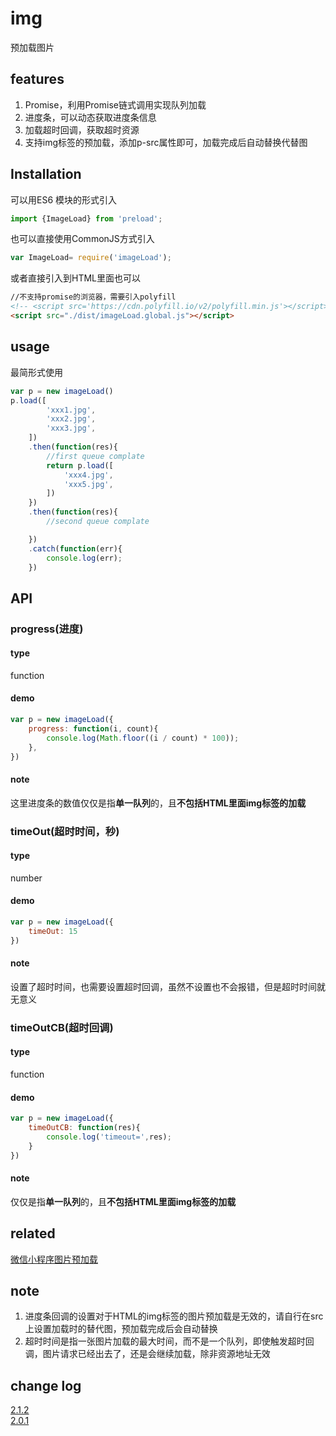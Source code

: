 # img
预加载图片

## features
1. Promise，利用Promise链式调用实现队列加载
2. 进度条，可以动态获取进度条信息
3. 加载超时回调，获取超时资源
4. 支持img标签的预加载，添加p-src属性即可，加载完成后自动替换代替图

## Installation
可以用ES6 模块的形式引入
```javascript
import {ImageLoad} from 'preload';
```
也可以直接使用CommonJS方式引入
```javascript
var ImageLoad= require('imageLoad');
```
或者直接引入到HTML里面也可以
```html
//不支持promise的浏览器，需要引入polyfill
<!-- <script src='https://cdn.polyfill.io/v2/polyfill.min.js'></script> -->
<script src="./dist/imageLoad.global.js"></script>
```

## usage
最简形式使用
```javascript
var p = new imageLoad()
p.load([
		'xxx1.jpg',
		'xxx2.jpg',
		'xxx3.jpg',
	])
	.then(function(res){
		//first queue complate
		return p.load([
			'xxx4.jpg',
			'xxx5.jpg',
		])
	})
	.then(function(res){
		//second queue complate

	})
	.catch(function(err){
		console.log(err);
	})
```
## API
### progress(进度)  
#### type  
function
#### demo  
```javascript
var p = new imageLoad({
	progress: function(i, count){
		console.log(Math.floor((i / count) * 100));
	},
})
```
#### note
这里进度条的数值仅仅是指**单一队列**的，且**不包括HTML里面img标签的加载**

 
### timeOut(超时时间，秒)
#### type
number
#### demo
```javascript
var p = new imageLoad({
	timeOut: 15
})
```
#### note
设置了超时时间，也需要设置超时回调，虽然不设置也不会报错，但是超时时间就无意义


### timeOutCB(超时回调)  
#### type  
function  
#### demo  
```javascript
var p = new imageLoad({
	timeOutCB: function(res){
		console.log('timeout=',res);
	}
})
```
#### note
仅仅是指**单一队列**的，且**不包括HTML里面img标签的加载**

## related
[微信小程序图片预加载](https://github.com/jayZOU/wxapp-preload)

## note
1. 进度条回调的设置对于HTML的img标签的图片预加载是无效的，请自行在src上设置加载时的替代图，预加载完成后会自动替换
2. 超时时间是指一张图片加载的最大时间，而不是一个队列，即使触发超时回调，图片请求已经出去了，还是会继续加载，除非资源地址无效

## change log
[2.1.2](https://github.com/jayZOU/preload/tree/2.1.2)  
[2.0.1](https://github.com/jayZOU/preload/tree/2.0.1)
